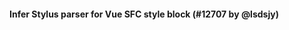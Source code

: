 #### Infer Stylus parser for Vue SFC style block (#12707 by @lsdsjy)

<style lang="stylus"> blocks in Vue SFCs can be processed by the appropriate plugin if any.
